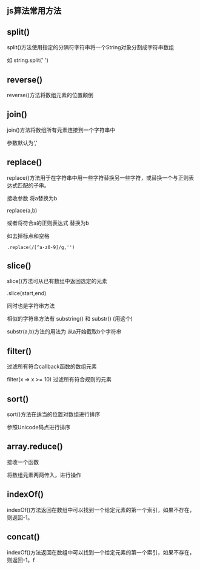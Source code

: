 js算法常用方法
---------

split()
-----

split()方法使用指定的分隔符字符串将一个String对象分割成字符串数组

如 string.split(' ')

reverse()
-------

reverse()方法将数组元素的位置颠倒

join()
---------

join()方法将数组所有元素连接到一个字符串中

参数默认为','

replace()
---------

replace()方法用于在字符串中用一些字符替换另一些字符，或替换一个与正则表达式匹配的子串。

接收参数 将a替换为b

replace(a,b)

或者将符合a的正则表达式 替换为b

如去掉标点和空格

    .replace(/[^a-z0-9]/g,'')

slice()
---------

slice()方法可从已有数组中返回选定的元素

.slice(start,end)

同时也是字符串方法

相似的字符串方法有 substring() 和 substr() (用这个)

substr(a,b)方法的用法为 从a开始截取b个字符串

filter()
----------

过滤所有符合callback函数的数组元素

filter(x => x >= 10) 过滤所有符合规则的元素

sort()
---------

sort()方法在适当的位置对数组进行排序

参照Unicode码点进行排序

array.reduce()
-------

接收一个函数

将数组元素两两传入，进行操作

indexOf()
--------

indexOf()方法返回在数组中可以找到一个给定元素的第一个索引，如果不存在，则返回-1。

concat()
---------

indexOf()方法返回在数组中可以找到一个给定元素的第一个索引，如果不存在，则返回-1。f